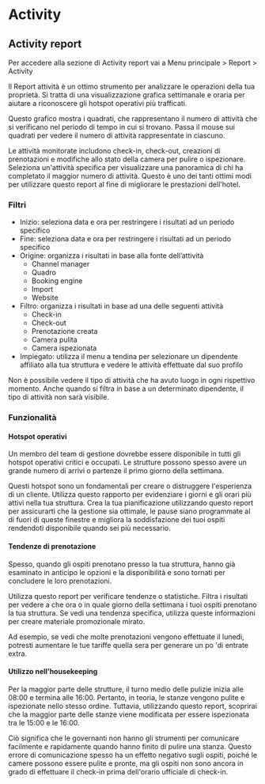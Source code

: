 # Activity

## Activity report

Per accedere alla sezione di Activity report vai a Menu principale > Report > Activity

Il Report attività è un ottimo strumento per analizzare le operazioni della tua proprietà. Si tratta di una visualizzazione grafica settimanale e oraria per aiutare a riconoscere gli hotspot operativi più trafficati.

Questo grafico mostra i quadrati, che rappresentano il numero di attività che si verificano nel periodo di tempo in cui si trovano. Passa il mouse sui quadrati per vedere il numero di attività rappresentate in ciascuno.

Le attività monitorate includono check-in, check-out, creazioni di prenotazioni e modifiche allo stato della camera per pulire o ispezionare. Seleziona un'attività specifica per visualizzare una panoramica di chi ha completato il maggior numero di attività. Questo è uno dei tanti ottimi modi per utilizzare questo report al fine di migliorare le prestazioni dell'hotel.

### Filtri

* Inizio: seleziona data e ora per restringere i risultati ad un periodo specifico
* Fine: seleziona data e ora per restringere i risultati ad un periodo specifico
* Origine: organizza i risultati in base alla fonte dell’attività
    * Channel manager
    * Quadro
    * Booking engine
    * Import
    * Website
* Filtro: organizza i risultati in base ad una delle seguenti attività
    * Check-in
    * Check-out
    * Prenotazione creata
    * Camera pulita
    * Camera ispezionata
* Impiegato: utilizza il menu a tendina per selezionare un dipendente affiliato alla tua struttura e vedere le attività effettuate dal suo profilo

Non è possibile vedere il tipo di attività che ha avuto luogo in ogni rispettivo momento. Anche quando si filtra in base a un determinato dipendente, il tipo di attività non sarà visibile.

### Funzionalità

#### Hotspot operativi

Un membro del team di gestione dovrebbe essere disponibile in tutti gli hotspot operativi critici e occupati. Le strutture possono spesso avere un grande numero di arrivi o partenze il primo giorno della settimana.

Questi hotspot sono un fondamentali per creare o distruggere l'esperienza di un cliente. Utilizza questo rapporto per evidenziare i giorni e gli orari più attivi nella tua struttura. Crea la tua pianificazione utilizzando questo report per assicurarti che la gestione sia ottimale, le pause siano programmate al di fuori di queste finestre e migliora la soddisfazione dei tuoi ospiti rendendoti disponibile quando sei più necessario.

#### Tendenze di prenotazione

Spesso, quando gli ospiti prenotano presso la tua struttura, hanno già esaminato in anticipo le opzioni e la disponibilità e sono tornati per concludere le loro prenotazioni.

Utilizza questo report per verificare tendenze o statistiche. Filtra i risultati per vedere a che ora o in quale giorno della settimana i tuoi ospiti prenotano la tua struttura. Se vedi una tendenza specifica, utilizza queste informazioni per creare materiale promozionale mirato.

Ad esempio, se vedi che molte prenotazioni vengono effettuate il lunedì, potresti aumentare le tue tariffe quella sera per generare un po 'di entrate extra.

#### Utilizzo nell’housekeeping

Per la maggior parte delle strutture, il turno medio delle pulizie inizia alle 08:00 e termina alle 16:00. Pertanto, in teoria, le stanze vengono pulite e ispezionate nello stesso ordine. Tuttavia, utilizzando questo report, scoprirai che la maggior parte delle stanze viene modificata per essere ispezionata tra le 15:00 e le 16:00.

Ciò significa che le governanti non hanno gli strumenti per comunicare facilmente e rapidamente quando hanno finito di pulire una stanza. Questo errore di comunicazione spesso ha un effetto negativo sugli ospiti, poiché le camere possono essere pulite e pronte, ma gli ospiti non sono ancora in grado di effettuare il check-in prima dell'orario ufficiale di check-in.

